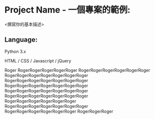 # Project Name - 一個專案的範例:
<撰寫你的基本描述>
## Language:
Python 3.x

HTML / CSS / Javascript / jQuery



Roger RogerRogerRogerRogerRoger
RogerRogerRogerRogerRogerRoger
RogerRogerRogerRogerRogerRogerRoger
RogerRogerRogerRogerRogerRogerRoger
RogerRogerRogerRogerRogerRogerRoger
RogerRogerRogerRogerRogerRogerRoger
RogerRogerRogerRogerRogerRogerRoger
RogerRogerRogerRogerRogerRoger
RogerRogerRogerRogerRogerRogerRoger
RogerRogerRogerRogerRogerRoger
RogerRogerRoger
